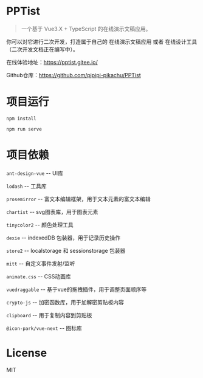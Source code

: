 #  PPTist
> 一个基于 Vue3.X + TypeScript 的在线演示文稿应用。

你可以对它进行二次开发，打造属于自己的 在线演示文稿应用 或者 在线设计工具（二次开发文档正在编写中）。

在线体验地址：https://pptist.gitee.io/

Github仓库：https://github.com/pipipi-pikachu/PPTist


#  项目运行
```
npm install

npm run serve
```

#  项目依赖

`ant-design-vue` -- UI库

`lodash` -- 工具库

`prosemirror` -- 富文本编辑框架，用于文本元素的富文本编辑

`chartist` -- svg图表库，用于图表元素

`tinycolor2` -- 颜色处理工具

`dexie` -- indexedDB 包装器，用于记录历史操作

`store2` -- localstorage 和 sessionstorage 包装器

`mitt` -- 自定义事件发射/监听

`animate.css` -- CSS动画库

`vuedraggable` -- 基于vue的拖拽插件，用于调整页面顺序等

`crypto-js` -- 加密函数库，用于加解密剪贴板内容

`clipboard` -- 用于复制内容到剪贴板

`@icon-park/vue-next` -- 图标库

#  License
MIT